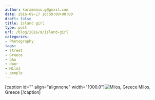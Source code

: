```yaml
---
author: karamanis.g@gmail.com
date: 2016-09-17 16:59:00+00:00
draft: false
title: Island girl
type: post
url: /blog/2016/9/island-girl
categories:
- Photography
tags:
- street
- Greece
- b&w
- door
- Milos
- people
---
```


[caption id="" align="alignnone" width="1000.0"]![ Milos, Greece ](https://images.squarespace-cdn.com/content/v1/4f3f61bae4b063b909445965/1474087571077-92E8GRGQKFWUMCYQ3I8Z/ke17ZwdGBToddI8pDm48kNu93_l1Rc0JoXikXAEKHf17gQa3H78H3Y0txjaiv_0fDoOvxcdMmMKkDsyUqMSsMWxHk725yiiHCCLfrh8O1z5QHyNOqBUUEtDDsRWrJLTmDJyaVitQ06bkWUY0OMxkmN-bdz7wg8la12Me-ub45vBE5029s6uMXtkNCzVgxK8m/image-asset.jpeg?format=original)
 Milos, Greece [/caption]
